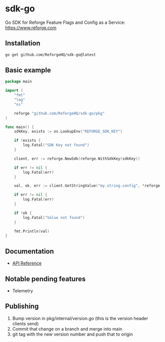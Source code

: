 # sdk-go

Go SDK for Reforge Feature Flags and Config as a Service: https://www.reforge.com

## Installation

```bash
go get github.com/ReforgeHQ/sdk-go@latest
```

## Basic example

```go
package main

import (
	"fmt"
	"log"
	"os"

	reforge "github.com/ReforgeHQ/sdk-go/pkg"
)

func main() {
	sdkKey, exists := os.LookupEnv("REFORGE_SDK_KEY")

	if !exists {
		log.Fatal("SDK Key not found")
	}

	client, err := reforge.NewSdk(reforge.WithSdkKey(sdkKey))

	if err != nil {
		log.Fatal(err)
	}

	val, ok, err := client.GetStringValue("my.string.config", *reforge.NewContextSet())

	if err != nil {
		log.Fatal(err)
	}

	if !ok {
		log.Fatal("Value not found")
	}

	fmt.Println(val)
}
```

## Documentation

- [API Reference](https://pkg.go.dev/github.com/ReforgeHQ/sdk-go/pkg)

## Notable pending features

- Telemetry


## Publishing 

1) Bump version in pkg/internal/version.go (this is the version header clients send)
2) Commit that change on a branch and merge into main
3) git tag with the new version number and push that to origin 
